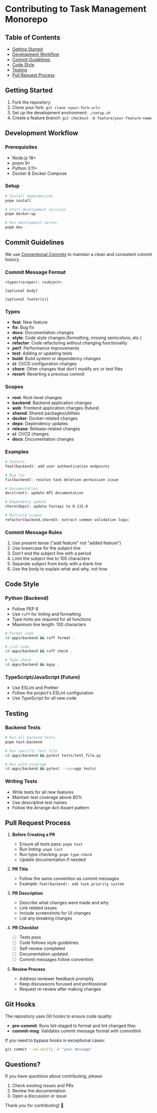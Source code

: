# Contributing to Task Management Monorepo

## Table of Contents
- [Getting Started](#getting-started)
- [Development Workflow](#development-workflow)
- [Commit Guidelines](#commit-guidelines)
- [Code Style](#code-style)
- [Testing](#testing)
- [Pull Request Process](#pull-request-process)

## Getting Started

1. Fork the repository
2. Clone your fork: `git clone <your-fork-url>`
3. Set up the development environment: `./setup.sh`
4. Create a feature branch: `git checkout -b feature/your-feature-name`

## Development Workflow

### Prerequisites
- Node.js 18+
- pnpm 9+
- Python 3.11+
- Docker & Docker Compose

### Setup
```bash
# Install dependencies
pnpm install

# Start development services
pnpm docker:up

# Run development server
pnpm dev
```

## Commit Guidelines

We use [Conventional Commits](https://www.conventionalcommits.org/) to maintain a clean and consistent commit history.

### Commit Message Format

```
<type>(<scope>): <subject>

[optional body]

[optional footer(s)]
```

### Types
- **feat**: New feature
- **fix**: Bug fix
- **docs**: Documentation changes
- **style**: Code style changes (formatting, missing semicolons, etc.)
- **refactor**: Code refactoring without changing functionality
- **perf**: Performance improvements
- **test**: Adding or updating tests
- **build**: Build system or dependency changes
- **ci**: CI/CD configuration changes
- **chore**: Other changes that don't modify src or test files
- **revert**: Reverting a previous commit

### Scopes
- **root**: Root-level changes
- **backend**: Backend application changes
- **web**: Frontend application changes (future)
- **shared**: Shared packages/utilities
- **docker**: Docker-related changes
- **deps**: Dependency updates
- **release**: Release-related changes
- **ci**: CI/CD changes
- **docs**: Documentation changes

### Examples

```bash
# Feature
feat(backend): add user authentication endpoints

# Bug fix
fix(backend): resolve task deletion permission issue

# Documentation
docs(root): update API documentation

# Dependency update
chore(deps): update fastapi to 0.115.0

# Multiple scopes
refactor(backend,shared): extract common validation logic
```

### Commit Message Rules
1. Use present tense ("add feature" not "added feature")
2. Use lowercase for the subject line
3. Don't end the subject line with a period
4. Limit the subject line to 100 characters
5. Separate subject from body with a blank line
6. Use the body to explain what and why, not how

## Code Style

### Python (Backend)
- Follow PEP 8
- Use `ruff` for linting and formatting
- Type hints are required for all functions
- Maximum line length: 100 characters

```bash
# Format code
cd apps/backend && ruff format .

# Lint code
cd apps/backend && ruff check .

# Type check
cd apps/backend && mypy .
```

### TypeScript/JavaScript (Future)
- Use ESLint and Prettier
- Follow the project's ESLint configuration
- Use TypeScript for all new code

## Testing

### Backend Tests
```bash
# Run all backend tests
pnpm test:backend

# Run specific test file
cd apps/backend && pytest tests/test_file.py

# Run with coverage
cd apps/backend && pytest --cov=app tests/
```

### Writing Tests
- Write tests for all new features
- Maintain test coverage above 80%
- Use descriptive test names
- Follow the Arrange-Act-Assert pattern

## Pull Request Process

1. **Before Creating a PR**
   - Ensure all tests pass: `pnpm test`
   - Run linting: `pnpm lint`
   - Run type checking: `pnpm type-check`
   - Update documentation if needed

2. **PR Title**
   - Follow the same convention as commit messages
   - Example: `feat(backend): add task priority system`

3. **PR Description**
   - Describe what changes were made and why
   - Link related issues
   - Include screenshots for UI changes
   - List any breaking changes

4. **PR Checklist**
   - [ ] Tests pass
   - [ ] Code follows style guidelines
   - [ ] Self-review completed
   - [ ] Documentation updated
   - [ ] Commit messages follow convention

5. **Review Process**
   - Address reviewer feedback promptly
   - Keep discussions focused and professional
   - Request re-review after making changes

## Git Hooks

The repository uses Git hooks to ensure code quality:

- **pre-commit**: Runs lint-staged to format and lint changed files
- **commit-msg**: Validates commit message format with commitlint

If you need to bypass hooks in exceptional cases:
```bash
git commit --no-verify -m "your message"
```

## Questions?

If you have questions about contributing, please:
1. Check existing issues and PRs
2. Review the documentation
3. Open a discussion or issue

Thank you for contributing! 🎉